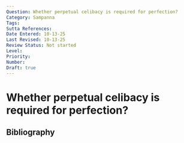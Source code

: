```yaml
---
Question: Whether perpetual celibacy is required for perfection?
Category: Sampanna
Tags: 
Sutta References: 
Date Entered: 10-13-25
Last Revised: 10-13-25
Review Status: Not started
Level: 
Priority: 
Number: 
Draft: true
---
```


# Whether perpetual celibacy is required for perfection?

## Bibliography

<!-- 

Notes:



-->